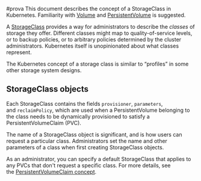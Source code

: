 #prova 
This document describes the concept of a StorageClass in Kubernetes. Familiarity with [Volume](Volume.md) and [PersistentVolume](PersistentVolume.md) is suggested.

A [StorageClass](https://kubernetes.io/docs/concepts/storage/storage-classes/) provides a way for administrators to describe the _classes_ of storage they offer. Different classes might map to quality-of-service levels, or to backup policies, or to arbitrary policies determined by the cluster administrators. Kubernetes itself is unopinionated about what classes represent.

The Kubernetes concept of a storage class is similar to “profiles” in some other storage system designs.

## StorageClass objects[](https://kubernetes.io/docs/concepts/storage/storage-classes/#storageclass-objects)

Each StorageClass contains the fields `provisioner`, `parameters`, and `reclaimPolicy`, which are used when a PersistentVolume belonging to the class needs to be dynamically provisioned to satisfy a PersistentVolumeClaim (PVC).

The name of a StorageClass object is significant, and is how users can request a particular class. Administrators set the name and other parameters of a class when first creating StorageClass objects.

As an administrator, you can specify a default StorageClass that applies to any PVCs that don't request a specific class. For more details, see the [PersistentVolumeClaim concept](https://kubernetes.io/docs/concepts/storage/persistent-volumes/#persistentvolumeclaims).